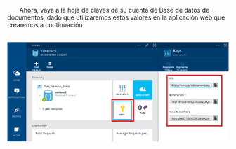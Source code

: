        Ahora, vaya a la hoja de claves de su cuenta de Base de datos de documentos, dado que utilizaremos estos valores en la aplicación web que crearemos a continuación.

       ![Screen shot of the Azure Preview portal, showing a DocumentDB account, with the KEYS tile highlighted on the DocumentDB account blade, and the URI, PRIMARY KEY and SECONDARY KEY values highlighted on the Keys blade](./media/documentdb-keys/keys.png)
<!--HONumber=47-->
